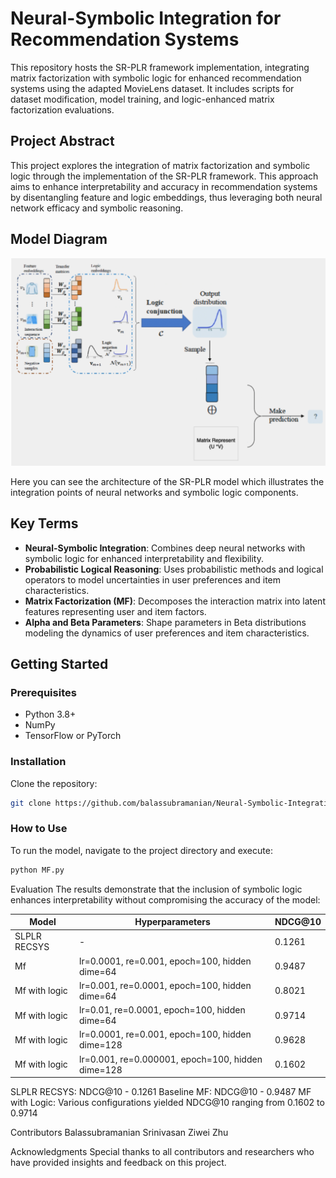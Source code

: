 # Neural-Symbolic Integration for Recommendation Systems

This repository hosts the SR-PLR framework implementation, integrating matrix factorization with symbolic logic for enhanced recommendation systems using the adapted MovieLens dataset. It includes scripts for dataset modification, model training, and logic-enhanced matrix factorization evaluations.


## Project Abstract

This project explores the integration of matrix factorization and symbolic logic through the implementation of the SR-PLR framework. This approach aims to enhance interpretability and accuracy in recommendation systems by disentangling feature and logic embeddings, thus leveraging both neural network efficacy and symbolic reasoning.

## Model Diagram

![Model Diagram](Model-Architecture.png)

Here you can see the architecture of the SR-PLR model which illustrates the integration points of neural networks and symbolic logic components.

## Key Terms

- **Neural-Symbolic Integration**: Combines deep neural networks with symbolic logic for enhanced interpretability and flexibility.
- **Probabilistic Logical Reasoning**: Uses probabilistic methods and logical operators to model uncertainties in user preferences and item characteristics.
- **Matrix Factorization (MF)**: Decomposes the interaction matrix into latent features representing user and item factors.
- **Alpha and Beta Parameters**: Shape parameters in Beta distributions modeling the dynamics of user preferences and item characteristics.

## Getting Started

### Prerequisites

- Python 3.8+
- NumPy
- TensorFlow or PyTorch

### Installation

Clone the repository:
```bash
git clone https://github.com/balassubramanian/Neural-Symbolic-Integration-for-Recommendation-Systems.git
```
### How to Use

To run the model, navigate to the project directory and execute:
```bash
python MF.py
```


Evaluation
The results demonstrate that the inclusion of symbolic logic enhances interpretability without compromising the accuracy of the model:

| Model         | Hyperparameters                      | NDCG@10 |
|---------------|--------------------------------------|---------|
| SLPLR RECSYS  | -                                    | 0.1261  |
| Mf            | lr=0.0001, re=0.001, epoch=100, hidden dime=64 | 0.9487  |
| Mf with logic | lr=0.001, re=0.0001, epoch=100, hidden dime=64 | 0.8021  |
| Mf with logic | lr=0.01, re=0.0001, epoch=100, hidden dime=64 | 0.9714  |
| Mf with logic | lr=0.0001, re=0.001, epoch=100, hidden dime=128 | 0.9628  |
| Mf with logic | lr=0.001, re=0.000001, epoch=100, hidden dime=128 | 0.1602  |

SLPLR RECSYS: NDCG@10 - 0.1261
Baseline MF: NDCG@10 - 0.9487
MF with Logic: Various configurations yielded NDCG@10 ranging from 0.1602 to 0.9714

Contributors
Balassubramanian Srinivasan
Ziwei Zhu

Acknowledgments
Special thanks to all contributors and researchers who have provided insights and feedback on this project.


